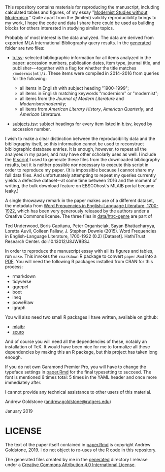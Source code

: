 This repository contains materials for reproducing the manuscript, including calculated tables and figures, of my essay "[Modernist Studies without Modernism](https://osf.io/wrhj2/)." Quite apart from the (limited) validity reproducibility brings to my work, I hope the code and data I share here could be used as building blocks for others interested in studying similar topics.

Probably of most interest is the data analyzed. The data are derived from exported MLA International Bibliography query results. In the [generated](generated) folder are two files:

- [b.tsv](generated/b.tsv): selected bibliographic information for all items analyzed in the paper: accession numbers, publication dates, item type, journal title, and publisher---together with a flag for whether the title matches `/modernis[mt]/i`. These items were compiled in 2014–2016 from queries for the following:

    + all items in English with subject heading "1900-1999";
    + all items in English matching keywords "modernism" or "modernist";
    + all items from the *Journal of Modern Literature* and *Modernism/modernity*;
    + all items from *American Literary History*, *American Quarterly*, and *American Literature*.

- [subjects.tsv](generated/subjects.tsv): subject headings for every item listed in b.tsv, keyed by accession number.

I wish to make a clear distinction between the reproducibility data and the bibliography itself, so this information cannot be used to reconstruct bibliographic database entries. It is enough, however, to repeat all the analyses in my paper, and may have other scholarly uses as well. I include the [R script](process_data.R) I used to generate these files from the downloaded bibliography results, but it is neither possible nor necessary to execute this script in order to reproduce my paper. (It is impossible because I cannot share my full data files. And unfortunately attempting to repeat my queries currently yields a defective dataset--at some time between 2016 and the moment of writing, the bulk download feature on EBSCOhost's MLAIB portal became leaky.)

A single throwaway remark in the paper makes use of a different dataset, the metadata from [Word Frequencies in English-Language Literature, 1700-1922](http://dx.doi.org/10.13012/J8JW8BSJ), which has been very generously released by the authors under a Creative Commons license. The three files in [data/htrc-genre](data/htrc-genre) are part of

Ted Underwood, Boris Capitanu, Peter Organisciak, Sayan Bhattacharyya, Loretta Auvil, Colleen Fallaw, J. Stephen Downie (2015). Word Frequencies in English-Language Literature, 1700-1922 (0.2) \[Dataset\]. HathiTrust Research Center. doi:10.13012/J8JW8BSJ.

In order to reproduce the manuscript essay with all its figures and tables, run `make`. This invokes the `rmarkdown` R package to convert `paper.Rmd` into a [PDF](https://osf.io/wrhj2/). You will need the following R packages installed from CRAN for this process:

- rmarkdown
- tidyverse
- ggrepel
- boot
- ineq
- poweRlaw
- igraph

You will also need two small R packages I have written, available on github:

- [mlaibr](http://github.com/agoldst/mlaibr)
- [scuro](http://github.com/agoldst/scuro)

And of course you will need all the dependencies of these, notably an installation of TeX. It would have been nice for me to formalize all these dependencies by making this an R package, but this project has taken long enough.

If you do not own Garamond Premier Pro, you will have to change the typeface settings in [paper.Rmd](paper.Rmd) for the final typesetting to succeed. The font is mentioned 6 times total: 5 times in the YAML header and once more immediately after.

I cannot provide any technical assistance to other users of this material.

Andrew Goldstone (<andrew.goldstone@rutgers.edu>)

January 2019

# LICENSE

The text of the paper itself contained in [paper.Rmd](paper.Rmd) is copyright Andrew Goldstone, 2019. I do not object to re-uses of the R code in this repository.

The generated files created by me in the [generated](generated) directory I release under a [Creative Commons Attribution 4.0 International License](http://creativecommons.org/licenses/by/4.0).
